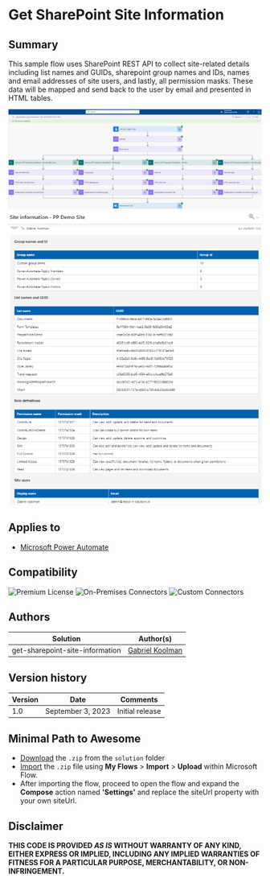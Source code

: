 # Get SharePoint Site Information

## Summary

This sample flow uses SharePoint REST API to collect site-related details including list names and GUIDs, sharepoint group names and IDs, names and email  addresses of site users, and lastly, all permission masks. These data will be mapped and send back to the user by email and presented in HTML tables.

![preview01](assets/preview01.png)
![preview02](assets/preview02.png)

## Applies to

* [Microsoft Power Automate](https://docs.microsoft.com/power-automate/)

## Compatibility

![Premium License](https://img.shields.io/badge/Premium%20License-Not%20Required-green.svg "Premium license not required")
![On-Premises Connectors](https://img.shields.io/badge/On--Premises%20Connectors-No-green.svg "Does not use on-premise connectors")
![Custom Connectors](https://img.shields.io/badge/Custom%20Connectors-Not%20Required-green.svg "Does not use custom connectors")

## Authors

Solution|Author(s)
--------|---------
get-sharepoint-site-information | [Gabriel Koolman](https://www.linkedin.com/in/gabrielkoolman/)

## Version history

Version|Date|Comments
-------|----|--------
1.0|September 3, 2023|Initial release

## Minimal Path to Awesome

* [Download](solution/get-sharepoint-site-information.zip) the `.zip` from the `solution` folder
* [Import](https://flow.microsoft.com/en-us/blog/import-export-bap-packages/) the `.zip` file using **My Flows** > **Import** > **Upload** within Microsoft Flow.
* After importing the flow, proceed to open the flow and expand the **Compose** action named **'Settings'** and replace the siteUrl property with your own siteUrl.

## Disclaimer

**THIS CODE IS PROVIDED *AS IS* WITHOUT WARRANTY OF ANY KIND, EITHER EXPRESS OR IMPLIED, INCLUDING ANY IMPLIED WARRANTIES OF FITNESS FOR A PARTICULAR PURPOSE, MERCHANTABILITY, OR NON-INFRINGEMENT.**
